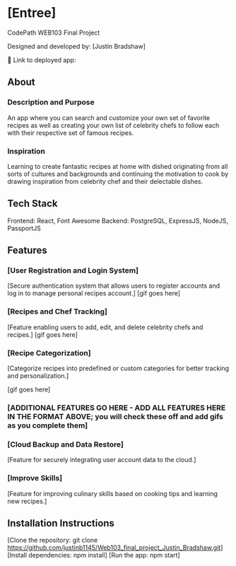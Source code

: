 # [Entree]

CodePath WEB103 Final Project

Designed and developed by: [Justin Bradshaw]

🔗 Link to deployed app:

## About
 
### Description and Purpose

An app where you can search and customize your own set of favorite recipes as well as creating your own list of celebrity chefs to follow each with their respective set of famous recipes.

### Inspiration

 Learning to create fantastic recipes at home with dished originating from all sorts of cultures and backgrounds and continuing the motivation to cook by drawing inspiration from celebrity chef and their delectable dishes.

## Tech Stack

Frontend:
React, Font Awesome
Backend:
PostgreSQL, ExpressJS, NodeJS, PassportJS
## Features

### [User Registration and Login System]
[Secure authentication system that allows users to register accounts and log in to manage personal recipes account.]
[gif goes here]

### [Recipes and Chef Tracking]
[Feature enabling users to add, edit, and delete celebrity chefs and recipes.]
[gif goes here]

### [Recipe Categorization]

[Categorize recipes into predefined or custom categories for better tracking and personalization.]

[gif goes here]

### [ADDITIONAL FEATURES GO HERE - ADD ALL FEATURES HERE IN THE FORMAT ABOVE; you will check these off and add gifs as you complete them]
### [Cloud Backup and Data Restore]
[Feature for securely integrating user account data to the cloud.]

### [Improve Skills]
[Feature for improving culinary skills based on cooking tips and learning new recipes.]

## Installation Instructions

[Clone the repository: git clone https://github.com/justinb1145/Web103_final_project_Justin_Bradshaw.git] [Install dependencies: npm install] [Run the app: npm start]
